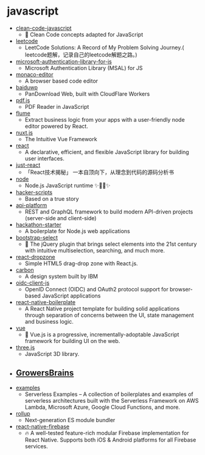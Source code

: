 # javascript
- [clean-code-javascript](https://github.com/ryanmcdermott/clean-code-javascript)
  - 🛁 Clean Code concepts adapted for JavaScript
- [leetcode](https://github.com/azl397985856/leetcode)
  - LeetCode Solutions: A Record of My Problem Solving Journey.( leetcode题解，记录自己的leetcode解题之路。)
- [microsoft-authentication-library-for-js](https://github.com/AzureAD/microsoft-authentication-library-for-js)
  - Microsoft Authentication Library (MSAL) for JS
- [monaco-editor](https://github.com/microsoft/monaco-editor)
  - A browser based code editor
- [baiduwp](https://github.com/TkzcM/baiduwp)
  - PanDownload Web, built with CloudFlare Workers
- [pdf.js](https://github.com/mozilla/pdf.js)
  - PDF Reader in JavaScript
- [flume](https://github.com/chrisjpatty/flume)
  - Extract business logic from your apps with a user-friendly node editor powered by React.
- [nuxt.js](https://github.com/nuxt/nuxt.js)
  - The Intuitive Vue Framework
- [react](https://github.com/facebook/react)
  - A declarative, efficient, and flexible JavaScript library for building user interfaces.
- [just-react](https://github.com/BetaSu/just-react)
  - 「React技术揭秘」 一本自顶向下，从理念到代码的源码分析书
- [node](https://github.com/nodejs/node)
  - Node.js JavaScript runtime ✨🐢🚀✨
- [hacker-scripts](https://github.com/NARKOZ/hacker-scripts)
  - Based on a true story
- [api-platform](https://github.com/api-platform/api-platform)
  - REST and GraphQL framework to build modern API-driven projects (server-side and client-side)
- [hackathon-starter](https://github.com/sahat/hackathon-starter)
  - A boilerplate for Node.js web applications
- [bootstrap-select](https://github.com/snapappointments/bootstrap-select)
  - 🚀 The jQuery plugin that brings select elements into the 21st century with intuitive multiselection, searching, and much more.
- [react-dropzone](https://github.com/react-dropzone/react-dropzone)
  - Simple HTML5 drag-drop zone with React.js.
- [carbon](https://github.com/carbon-design-system/carbon)
  - A design system built by IBM
- [oidc-client-js](https://github.com/IdentityModel/oidc-client-js)
  - OpenID Connect (OIDC) and OAuth2 protocol support for browser-based JavaScript applications
- [react-native-boilerplate](https://github.com/thecodingmachine/react-native-boilerplate)
  - A React Native project template for building solid applications through separation of concerns between the UI, state management and business logic.
- [vue](https://github.com/vuejs/vue)
  - 🖖 Vue.js is a progressive, incrementally-adoptable JavaScript framework for building UI on the web.
- [three.js](https://github.com/mrdoob/three.js)
  - JavaScript 3D library.
- [GrowersBrains](https://github.com/zero-to-mastery/GrowersBrains)
  - 
- [examples](https://github.com/serverless/examples)
  - Serverless Examples – A collection of boilerplates and examples of serverless architectures built with the Serverless Framework on AWS Lambda, Microsoft Azure, Google Cloud Functions, and more.
- [rollup](https://github.com/rollup/rollup)
  - Next-generation ES module bundler
- [react-native-firebase](https://github.com/invertase/react-native-firebase)
  - 🔥 A well-tested feature-rich modular Firebase implementation for React Native. Supports both iOS & Android platforms for all Firebase services.
